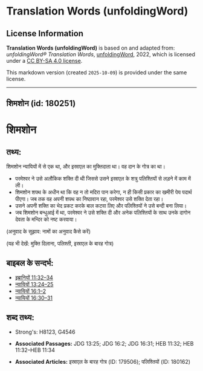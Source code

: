 # Translation Words (unfoldingWord)

## License Information

**Translation Words (unfoldingWord)** is based on and adapted from: _unfoldingWord® Translation Words_, [unfoldingWord](https://unfoldingword.org/utw), 2022, which is licensed under a [CC BY-SA 4.0 license](https://creativecommons.org/licenses/by-sa/4.0/legalcode.en).

This markdown version (created `2025-10-09`) is provided under the same license.



--------------------------------

## शिमशोन (id: 180251)

शिमशोन
======

तथ्य:
-----

शिमशोन न्यायियों में से एक था, और इस्राएल का मुक्तिदाता था। वह दान के गोत्र का था।

* परमेश्वर ने उसे अलौकिक शक्ति दी थी जिससे उसने इस्राएल के शत्रु पलिश्तियों से लड़ने में काम में ली।
* शिमशोन शपथ के अधीन था कि वह न तो मदिरा पान करेगा, न ही किसी प्रकार का खमीरी पेय पदार्थ पीएगा। जब तक वह अपनी शपथ का निष्ठावान रहा, परमेश्वर उसे शक्ति देता रहा।
* उसने अपनी शक्ति का भेद प्रकट करके बाल कटवा लिए और पलिश्तियों ने उसे बन्दी बना लिया।
* जब शिमशोन बन्धुआई में था, परमेश्वर ने उसे शक्ति दी और अनेक पलिश्तियों के साथ उनके दागोन देवता के मन्दिर को नष्ट करवाया।

(अनुवाद के सुझाव: नामों का अनुवाद कैसे करें)

(यह भी देखें: मुक्ति दिलाना, पलिश्ती, इस्राएल के बारह गोत्र)

बाइबल के सन्दर्भ:
-----------------

* [इब्रानियों 11:32–34](https://ref.ly/Heb11:32-Heb11:34)
* [न्यायियों 13:24–25](https://ref.ly/Judg13:24-Judg13:25)
* [न्यायियों 16:1–2](https://ref.ly/Judg16:1-Judg16:2)
* [न्यायियों 16:30–31](https://ref.ly/Judg16:30-Judg16:31)

शब्द तथ्य:
----------

* Strong's: H8123, G4546

* **Associated Passages:** JDG 13:25; JDG 16:2; JDG 16:31; HEB 11:32; HEB 11:32–HEB 11:34
* **Associated Articles:** इस्राएल के बारह गोत्र (ID: 179506); पलिश्तियों (ID: 180162)

